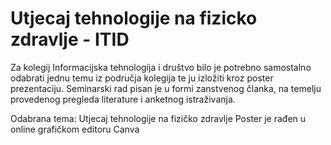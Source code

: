 # Utjecaj tehnologije na fizicko zdravlje - ITID

Za kolegij Informacijska tehnologija i društvo bilo je potrebno samostalno odabrati jednu temu iz područja kolegija te ju izložiti kroz poster prezentaciju. Seminarski rad pisan je u formi zanstvenog članka, na temelju provedenog pregleda literature i anketnog istraživanja. 

Odabrana tema: Utjecaj tehnologije na fizičko zdravlje
Poster je rađen u online grafičkom editoru Canva
